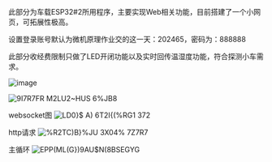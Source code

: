 此部分为车载ESP32#2所用程序，主要实现Web相关功能，目前搭建了一个小网页，可拓展性极高。

设置登录账号默认为微机原理作业交的这一天：202465，密码为：888888

此部分收经费限制只做了LED开闭功能以及实时回传温湿度功能，符合探测小车需求。

![image](https://github.com/user-attachments/assets/5b52ea22-940f-465e-be08-1c264af5a01d)

![9I7R7FR M2LU2~HUS 6%JB8](https://github.com/HerryDeng2004/AI_Car_JetsonNano-with-ESP32/assets/134835469/414e0497-2b41-4dab-b33c-cca7291d6288)

websocket图
![LD0}$ A) 6T2I{(%RG1 372](https://github.com/HerryDeng2004/AI_Car_JetsonNano-with-ESP32/assets/134835469/e2edcec7-1ac1-4804-a12d-0137a97357b7)

http请求
![%R2TC)B}%JU 3X04% 7Z7R7](https://github.com/HerryDeng2004/AI_Car_JetsonNano-with-ESP32/assets/134835469/671950c8-b04d-4f72-b3a3-70f5cbd5bcbd)

主循环
![EPP(ML(G})9AU$N(8BSEGYG](https://github.com/HerryDeng2004/AI_Car_JetsonNano-with-ESP32/assets/134835469/35c463c9-b239-4897-8500-a8af719c43bc)
